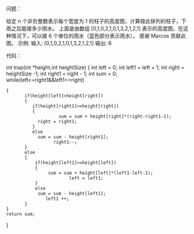 问题：





给定 n 个非负整数表示每个宽度为 1 的柱子的高度图，计算按此排列的柱子，下雨之后能接多少雨水。
上面是由数组 [0,1,0,2,1,0,1,3,2,1,2,1] 表示的高度图，在这种情况下，可以接 6 个单位的雨水（蓝色部分表示雨水）。 感谢 Marcos 贡献此图。
示例:
输入: [0,1,0,2,1,0,1,3,2,1,2,1]
输出: 6

代码：





int trap(int *height,int heightSize)
{
        int left = 0;
	int left1 = left + 1;
	int right = heightSize -1;
        int right1 = right - 1;
	int sum = 0;
	while(left<=right1&&left1<=right)

	{
	       if(height[left]>height[right])
	       {
		      if(height[right1]>=height[right])
		      {
	                    sum = sum + height[right]*(right-right1-1);
			    right = right1;
		      }
		      else
			    sum = sum - height[right1];
                      right1--;
	       }
	       else
	       {
		       if(height[left1]>=height[left])
		       {
		            sum = sum + height[left]*(left1-left-1);
                            left = left1;
		       }
		       else
			    sum = sum - height[left1];
	               left1 ++;
	       }
	}
    return sum;
}
